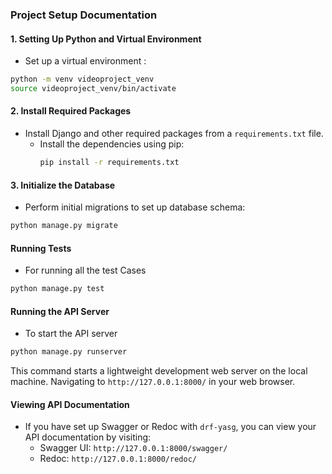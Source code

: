 ### Project Setup Documentation

#### 1. Setting Up Python and Virtual Environment
 - Set up a virtual environment : 
```bash
python -m venv videoproject_venv
source videoproject_venv/bin/activate  
```

#### 2. Install Required Packages
 - Install Django and other required packages from a `requirements.txt` file.
    - Install the dependencies using pip:
        ```bash
        pip install -r requirements.txt
        ```

#### 3. Initialize the Database
 - Perform initial migrations to set up database schema:
```bash
python manage.py migrate
```

#### Running Tests
 - For running all the test Cases
```bash
python manage.py test
```

#### Running the API Server
- To start the API server
```bash
python manage.py runserver
```
This command starts a lightweight development web server on the local machine. Navigating to `http://127.0.0.1:8000/` in your web browser.


#### Viewing API Documentation
- If you have set up Swagger or Redoc with `drf-yasg`, you can view your API documentation by visiting:
    - Swagger UI: `http://127.0.0.1:8000/swagger/`
    - Redoc: `http://127.0.0.1:8000/redoc/`

